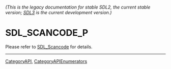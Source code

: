 ###### (This is the legacy documentation for stable SDL2, the current stable version; [SDL3](https://wiki.libsdl.org/SDL3/) is the current development version.)
# SDL_SCANCODE_P

Please refer to [SDL_Scancode](SDL_Scancode) for details.

----
[CategoryAPI](CategoryAPI), [CategoryAPIEnumerators](CategoryAPIEnumerators)

